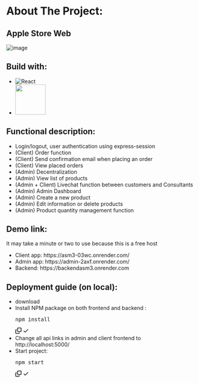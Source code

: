 <h1>About The Project:</h1>
<h2>Apple Store Web</h2>

![image](https://github.com/nguyensyminhtoan/AppleStore/assets/126958335/4f7c696c-b443-4e84-8796-26652d8e1ef3)


<h2>Build with:</h1>

<ul>
    <li><img src="https://camo.githubusercontent.com/6c3957842901e5baa389f3bb8758c8966683333b28493013062fcab5fab645e7/68747470733a2f2f696d672e736869656c64732e696f2f62616467652f52656163742d3230323332413f7374796c653d666f722d7468652d6261646765266c6f676f3d7265616374266c6f676f436f6c6f723d363144414642" alt="React" data-canonical-src="https://img.shields.io/badge/React-20232A?style=for-the-badge&amp;logo=react&amp;logoColor=61DAFB" style="max-width: 100%;"></li>
    <li><img src="https://nodejs.org/static/logos/nodejsLight.svg" width="80px"/></li>
</ul>

<h2>Functional description:</h2>

<ul>
    <li>Login/logout, user authentication using express-session</li>
    <li>(Client) Order function</li>
    <li>(Client) Send confirmation email when placing an order</li>
    <li>(Client) View placed orders</li>
    <li>(Admin) Decentralization</li>
    <li>(Admin) View list of products</li>
    <li>(Admin + Client) Livechat function between customers and Consultants</li>
    <li>(Admin) Admin Dashboard</li>
    <li>(Admin) Create a new product</li>
    <li>(Admin) Edit information or delete products</li>
    <li>(Admin) Product quantity management function</li>
</ul>

<h2>Demo link:</h2>

<p>It may take a minute or two to use because this is a free host</p>
<ul>
    <li>Client app: https://asm3-03wc.onrender.com/</li>
    <li>Admin app: https://admin-2axf.onrender.com/</li>
    <li>Backend: https://backendasm3.onrender.com</li>
</ul>

<h2>Deployment guide (on local):</h2>

<ul>
    <li>
        download
    </li>
    <li>
        Install NPM package on both frontend and backend : 
        <div class="highlight highlight-source-shell notranslate position-relative overflow-auto" dir="auto"><pre data-sider-select-id="88c4d050-356b-43a5-ac5e-0693e7f8964c">npm install</pre><div class="zeroclipboard-container">
        <clipboard-copy aria-label="Copy" class="ClipboardButton btn btn-invisible js-clipboard-copy m-2 p-0 tooltipped-no-delay d-flex flex-justify-center flex-items-center" data-copy-feedback="Copied!" data-tooltip-direction="w" value="npm install" tabindex="0" role="button">
          <svg aria-hidden="true" height="16" viewBox="0 0 16 16" version="1.1" width="16" data-view-component="true" class="octicon octicon-copy js-clipboard-copy-icon">
        <path d="M0 6.75C0 5.784.784 5 1.75 5h1.5a.75.75 0 0 1 0 1.5h-1.5a.25.25 0 0 0-.25.25v7.5c0 .138.112.25.25.25h7.5a.25.25 0 0 0 .25-.25v-1.5a.75.75 0 0 1 1.5 0v1.5A1.75 1.75 0 0 1 9.25 16h-7.5A1.75 1.75 0 0 1 0 14.25Z"></path><path d="M5 1.75C5 .784 5.784 0 6.75 0h7.5C15.216 0 16 .784 16 1.75v7.5A1.75 1.75 0 0 1 14.25 11h-7.5A1.75 1.75 0 0 1 5 9.25Zm1.75-.25a.25.25 0 0 0-.25.25v7.5c0 .138.112.25.25.25h7.5a.25.25 0 0 0 .25-.25v-7.5a.25.25 0 0 0-.25-.25Z"></path>
        </svg>
          <svg aria-hidden="true" height="16" viewBox="0 0 16 16" version="1.1" width="16" data-view-component="true" class="octicon octicon-check js-clipboard-check-icon color-fg-success d-none">
        <path d="M13.78 4.22a.75.75 0 0 1 0 1.06l-7.25 7.25a.75.75 0 0 1-1.06 0L2.22 9.28a.751.751 0 0 1 .018-1.042.751.751 0 0 1 1.042-.018L6 10.94l6.72-6.72a.75.75 0 0 1 1.06 0Z"></path>
</svg>
    
  </div></div>
    </li>
    <li>     
    Change all api links in admin and client frontend to http://localhost:5000/
    </li>
    <li>
        Start project: 
         <div class="highlight highlight-source-shell notranslate position-relative overflow-auto" dir="auto"><pre data-sider-select-id="88c4d050-356b-43a5-ac5e-0693e7f8964c">npm start</pre><div class="zeroclipboard-container">
        <clipboard-copy aria-label="Copy" class="ClipboardButton btn btn-invisible js-clipboard-copy m-2 p-0 tooltipped-no-delay d-flex flex-justify-center flex-items-center" data-copy-feedback="Copied!" data-tooltip-direction="w" value="npm start" tabindex="0" role="button">
          <svg aria-hidden="true" height="16" viewBox="0 0 16 16" version="1.1" width="16" data-view-component="true" class="octicon octicon-copy js-clipboard-copy-icon">
        <path d="M0 6.75C0 5.784.784 5 1.75 5h1.5a.75.75 0 0 1 0 1.5h-1.5a.25.25 0 0 0-.25.25v7.5c0 .138.112.25.25.25h7.5a.25.25 0 0 0 .25-.25v-1.5a.75.75 0 0 1 1.5 0v1.5A1.75 1.75 0 0 1 9.25 16h-7.5A1.75 1.75 0 0 1 0 14.25Z"></path><path d="M5 1.75C5 .784 5.784 0 6.75 0h7.5C15.216 0 16 .784 16 1.75v7.5A1.75 1.75 0 0 1 14.25 11h-7.5A1.75 1.75 0 0 1 5 9.25Zm1.75-.25a.25.25 0 0 0-.25.25v7.5c0 .138.112.25.25.25h7.5a.25.25 0 0 0 .25-.25v-7.5a.25.25 0 0 0-.25-.25Z"></path>
        </svg>
          <svg aria-hidden="true" height="16" viewBox="0 0 16 16" version="1.1" width="16" data-view-component="true" class="octicon octicon-check js-clipboard-check-icon color-fg-success d-none">
        <path d="M13.78 4.22a.75.75 0 0 1 0 1.06l-7.25 7.25a.75.75 0 0 1-1.06 0L2.22 9.28a.751.751 0 0 1 .018-1.042.751.751 0 0 1 1.042-.018L6 10.94l6.72-6.72a.75.75 0 0 1 1.06 0Z"></path>
</svg>
    </li>
</ul>
